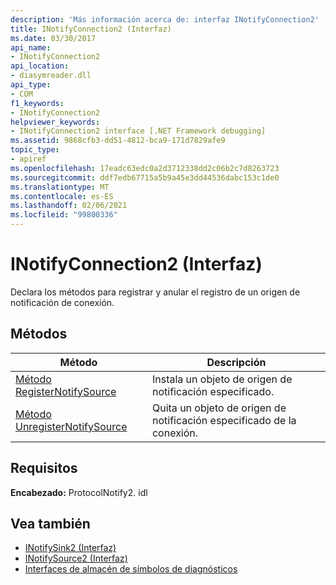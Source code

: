 ```yaml
---
description: 'Más información acerca de: interfaz INotifyConnection2'
title: INotifyConnection2 (Interfaz)
ms.date: 03/30/2017
api_name:
- INotifyConnection2
api_location:
- diasymreader.dll
api_type:
- COM
f1_keywords:
- INotifyConnection2
helpviewer_keywords:
- INotifyConnection2 interface [.NET Framework debugging]
ms.assetid: 9868cfb3-dd51-4812-bca9-171d7829afe9
topic_type:
- apiref
ms.openlocfilehash: 17eadc63edc0a2d3712338dd2c06b2c7d8263723
ms.sourcegitcommit: ddf7edb67715a5b9a45e3dd44536dabc153c1de0
ms.translationtype: MT
ms.contentlocale: es-ES
ms.lasthandoff: 02/06/2021
ms.locfileid: "99800336"
---
```

# <a name="inotifyconnection2-interface"></a>INotifyConnection2 (Interfaz)

Declara los métodos para registrar y anular el registro de un origen de notificación de conexión.  
  
## <a name="methods"></a>Métodos  
  
|Método|Descripción|  
|------------|-----------------|  
|[Método RegisterNotifySource](inotifyconnection2-registernotifysource-method.md)|Instala un objeto de origen de notificación especificado.|  
|[Método UnregisterNotifySource](inotifyconnection2-unregisternotifysource-method.md)|Quita un objeto de origen de notificación especificado de la conexión.|  
  
## <a name="requirements"></a>Requisitos  

 **Encabezado:** ProtocolNotify2. idl  
  
## <a name="see-also"></a>Vea también

- [INotifySink2 (Interfaz)](inotifysink2-interface.md)
- [INotifySource2 (Interfaz)](inotifysource2-interface.md)
- [Interfaces de almacén de símbolos de diagnósticos](diagnostics-symbol-store-interfaces.md)
